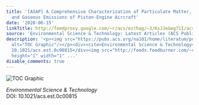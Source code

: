 ```yaml
---
title: '[ASAP] A Comprehensive Characterization of Particulate Matter, Trace Elements,
  and Gaseous Emissions of Piston-Engine Aircraft'
date: '2020-06-15'
linkTitle: http://feedproxy.google.com/~r/acs/esthag/~3/KsJJeGeg71I/acs.est.0c00815
source: 'Environmental Science & Technology: Latest Articles (ACS Publications)'
description: '<p><img src="https://pubs.acs.org/na101/home/literatum/publisher/achs/journals/content/esthag/0/esthag.ahead-of-print/acs.est.0c00815/20200615/images/medium/es0c00815_0013.gif"
  alt="TOC Graphic"/></p><div><cite>Environmental Science & Technology</cite></div><div>DOI:
  10.1021/acs.est.0c00815</div><img src="http://feeds.feedburner.com/~r/acs/esthag/~4/KsJJeGeg71I"
  height="1" width="1" ...'
disable_comments: true
---
```

<p><img src="https://pubs.acs.org/na101/home/literatum/publisher/achs/journals/content/esthag/0/esthag.ahead-of-print/acs.est.0c00815/20200615/images/medium/es0c00815_0013.gif" alt="TOC Graphic"/></p><div><cite>Environmental Science & Technology</cite></div><div>DOI: 10.1021/acs.est.0c00815</div><img src="http://feeds.feedburner.com/~r/acs/esthag/~4/KsJJeGeg71I" height="1" width="1" ...